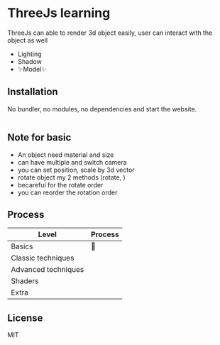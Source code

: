# ThreeJs learning

ThreeJs can able to render 3d object easily, user can interact with the object as well

- Lighting
- Shadow
- ✨Model✨


## Installation



No bundler, no modules, no dependencies and start the website.
[](https://nodejs.org/)
```sh
```
## Note for basic
- An object need material and size
- can have multiple and switch camera
- you can set position, scale by 3d vector
- rotate object my 2 methods (rotate, )
- becareful for the rotate order
- you can reorder the rotation order

## Process



| Level | Process |
| ------ | ------ |
| Basics | 🚧 |
| Classic techniques | |
| Advanced techniques | |
| Shaders | |
| Extra | |

## License

MIT



[//]: # (These are reference links used in the body of this note and get stripped out when the markdown processor does its job. There is no need to format nicely because it shouldn't be seen. Thanks SO - http://stackoverflow.com/questions/4823468/store-comments-in-markdown-syntax)

   [dill]: <https://github.com/joemccann/dillinger>
   [editor]: <https://dillinger.io/>